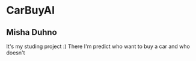 # CarBuyAI
## Misha Duhno
It's my studing project :)
There I'm predict who want to buy a car and who doesn't

